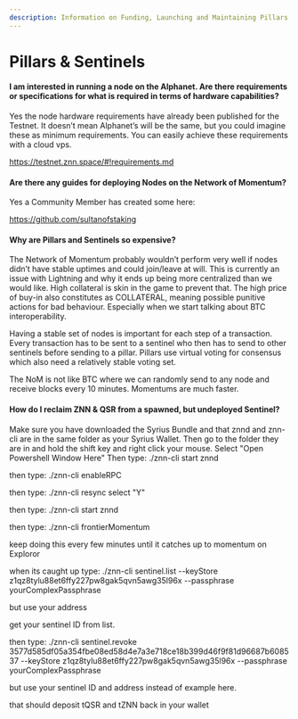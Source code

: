 ```yaml
---
description: Information on Funding, Launching and Maintaining Pillars
---
```


# Pillars & Sentinels

#### I am interested in running a node on the Alphanet. Are there requirements or specifications for what is required in terms of hardware capabilities? <a href="q-i-am-interested-in-running-a-node-on-the-alphanet-are-there-requirements-or-specifications-for-wha" id="q-i-am-interested-in-running-a-node-on-the-alphanet-are-there-requirements-or-specifications-for-wha"></a>

Yes the node hardware requirements have already been published for the Testnet. It doesn’t mean Alphanet’s will be the same, but you could imagine these as minimum requirements. You can easily achieve these requirements with a cloud vps.&#x20;

https://testnet.znn.space/#!requirements.md

#### Are there any guides for deploying Nodes on the Network of Momentum?

Yes a Community Member has created some here:

https://github.com/sultanofstaking

#### Why are Pillars and Sentinels so expensive?

The Network of Momentum probably wouldn’t perform very well if nodes didn’t have stable uptimes and could join/leave at will. This is currently an issue with Lightning and why it ends up being more centralized than we would like. High collateral is skin in the game to prevent that. The high price of buy-in also constitutes as COLLATERAL, meaning possible punitive actions for bad behaviour. Especially when we start talking about BTC interoperability.

Having a stable set of nodes is important for each step of a transaction. Every transaction has to be sent to a sentinel who then has to send to other sentinels before sending to a pillar. Pillars use virtual voting for consensus which also need a relatively stable voting set.

The NoM is not like BTC where we can randomly send to any node and receive blocks every 10 minutes. Momentums are much faster.

#### How do I reclaim ZNN & QSR from a spawned, but undeployed Sentinel?

Make sure you have downloaded the Syrius Bundle and that znnd and znn-cli are in the same folder as your Syrius Wallet. Then go to the folder they are in and hold the shift key and right click your mouse. Select "Open Powershell Window Here" Then type: ./znn-cli start znnd

then type: ./znn-cli enableRPC

then type: ./znn-cli resync select "Y"

then type: ./znn-cli start znnd

then type: ./znn-cli frontierMomentum

keep doing this every few minutes until it catches up to momentum on Exploror

when its caught up type: ./znn-cli sentinel.list --keyStore z1qz8tylu88et6ffy227pw8gak5qvn5awg35l96x --passphrase yourComplexPassphrase

but use your address

get your sentinel ID from list.

then type: ./znn-cli sentinel.revoke 3577d585df05a354fbe08ed58d4e7a3e718ce18b399d46f9f81d96687b608537 --keyStore z1qz8tylu88et6ffy227pw8gak5qvn5awg35l96x --passphrase yourComplexPassphrase

but use your sentinel ID and address instead of example here.

that should deposit tQSR and tZNN back in your wallet

